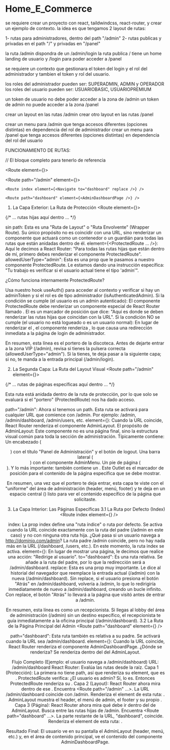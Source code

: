 # Home_E_Commerce

se requiere crear un proyecto con react, taildwindcss, react-router, y crear un ejemplo de contexto. la idea es que tengamos 2 layout de rutas:

1- rutas para administradores, dentro del path "/admin" 2- rutas publicas y privadas en el path "/" y privadas en "/panel"

la ruta /admin dispondra de un /admin/login la ruta publica / tiene un home landing de usuario y /login para poder acceder a /panel

se requiere un contexto que gestionara el token del login y el rol del administrador y tambien el token y rol del usuario.

los roles del administrador pueden ser:   SUPERADMIN, ADMIN y OPERADOR los roles del usuario pueden ser:  USUARIOBASIC, USUARIOPREMIUM

un token de usuario no debe poder acceder a la zona de /admin un token de admin no puede acceder a la zona /panel

crear un layout en las rutas /admin crear otro layout en las rutas /panel

crear un menu para /admin que tenga accesos diferentes (opciones distintas) en dependencia del rol de administrador crear un menu para /panel que tenga accesos diferentes (opciones distintas) en dependencia del rol del usuario

FUNCIONAMIENTO DE RUTAS:

// El bloque completo para tenerlo de referencia

<Route element={<ProtectedRoute allowedUserType="admin" />}>

  <Route path="/admin" element={<AdminLayout />}>

    <Route index element={<Navigate to="dashboard" replace />} />

    <Route path="dashboard" element={<AdminDashboardPage />} />

  </Route>

</Route>


1. La Capa Exterior: La Ruta de Protección
<Route element={<ProtectedRoute allowedUserType="admin" />}>

  {/* ... rutas hijas aquí dentro ... */}

</Route>

<Route> sin path: Esta es una "Ruta de Layout" o "Ruta Envolvente" (Wrapper Route). Su único propósito no es coincidir con una URL, sino renderizar un componente que actuará como un contenedor o un guardián para todas las rutas que están anidadas dentro de él.
element={<ProtectedRoute ... />}: Aquí le decimos a React Router: "Para todas las rutas hijas que están dentro de mí, primero debes renderizar el componente ProtectedRoute".
allowedUserType="admin": Esta es una prop que le pasamos a nuestro componente ProtectedRoute. Le estamos dando una instrucción específica: "Tu trabajo es verificar si el usuario actual tiene el tipo 'admin'".

¿Cómo funciona internamente ProtectedRoute?

Usa nuestro hook useAuth() para acceder al contexto y verificar si hay un adminToken y si el rol es de tipo administrador (isAuthenticatedAdmin).
Si la condición se cumple (el usuario es un admin autenticado): El componente ProtectedRoute debe renderizar un componente especial de React Router llamado <Outlet />. El <Outlet /> es un marcador de posición que dice: "Aquí es donde se deben renderizar las rutas hijas que coincidan con la URL".
Si la condición NO se cumple (el usuario no está logueado o es un usuario normal): En lugar de renderizar el <Outlet />, el componente renderiza <Navigate to="/admin/login" />, lo que causa una redirección inmediata a la página de login de administrador.

En resumen, esta línea es el portero de la discoteca. Antes de dejarte entrar a la zona VIP (/admin), revisa si tienes la pulsera correcta (allowedUserType="admin"). Si la tienes, te deja pasar a la siguiente capa; si no, te manda a la entrada principal (/admin/login).


2. La Segunda Capa: La Ruta del Layout Visual
<Route path="/admin" element={<AdminLayout />}>

  {/* ... rutas de páginas específicas aquí dentro ... */}

</Route>

Esta ruta está anidada dentro de la ruta de protección, por lo que solo se evaluará si el "portero" (ProtectedRoute) nos ha dado acceso.

path="/admin": Ahora sí tenemos un path. Esta ruta se activará para cualquier URL que comience con /admin. Por ejemplo: /admin, /admin/dashboard, /admin/users, etc.
element={<AdminLayout />}: Cuando la URL coincide, React Router renderiza el componente AdminLayout.
El propósito de AdminLayout: Este componente no es una página final, sino la estructura visual común para toda la sección de administración. Típicamente contiene:
Un encabezado (<header>) con el título "Panel de Administración" y el botón de logout.
Una barra lateral (<aside>) con el componente AdminMenu.
Un pie de página (<footer>).
Y lo más importante: también contiene un <Outlet />. Este Outlet es el marcador de posición para el contenido de la página específica que se debe mostrar.

En resumen, una vez que el portero te deja entrar, esta capa te viste con el "uniforme" del área de administración (header, menú, footer) y te deja en un espacio central (<Outlet />) listo para ver el contenido específico de la página que solicitaste.


3. La Capa Interior: Las Páginas Específicas
3.1 La Ruta por Defecto (Index)
<Route index element={<Navigate to="dashboard" replace />} />

index: La prop index define una "ruta índice" o ruta por defecto. Se activa cuando la URL coincide exactamente con la ruta del padre (/admin en este caso) y no con ninguna otra ruta hija.
¿Qué pasa si un usuario navega a http://dominio.com/admin? La ruta padre /admin coincide, pero no hay nada más en la URL (/dashboard, /users, etc.). En este momento, la ruta index se activa.
element={<Navigate to="dashboard" replace />}: En lugar de mostrar una página, le decimos que realice una acción: "Redirige al usuario".
to="dashboard": Es una ruta relativa. Se añade a la ruta del padre, por lo que la redirección será a /admin/dashboard.
replace: Esta es una prop muy importante. Le dice al historial del navegador que reemplace la entrada actual (/admin) con la nueva (/admin/dashboard). Sin replace, si el usuario presiona el botón "Atrás" en /admin/dashboard, volvería a /admin, lo que lo redirigiría inmediatamente de nuevo a /admin/dashboard, creando un bucle infinito. Con replace, el botón "Atrás" lo llevará a la página que visitó antes de entrar a /admin.

En resumen, esta línea es como un recepcionista. Si llegas al lobby del área de administración (/admin) sin un destino específico, el recepcionista te guía inmediatamente a la oficina principal (/admin/dashboard).
3.2 La Ruta de la Página Principal del Admin
<Route path="dashboard" element={<AdminDashboardPage />} />

path="dashboard": Esta ruta también es relativa a su padre. Se activará cuando la URL sea /admin/dashboard.
element={<AdminDashboardPage />}: Cuando la URL coincide, React Router renderiza el componente AdminDashboardPage.
¿Dónde se renderiza? Se renderiza dentro del <Outlet /> del AdminLayout.


Flujo Completo (Ejemplo: el usuario navega a /admin/dashboard)
URL: /admin/dashboard
React Router: Evalúa las rutas desde la raíz.
Capa 1 (Protección): La primera <Route> no tiene path, así que renderiza su element, que es <ProtectedRoute allowedUserType="admin" />.
ProtectedRoute verifica: ¿El usuario es admin?
Sí, lo es. Entonces ProtectedRoute renderiza su <Outlet />.
Capa 2 (Layout): React Router ahora mira dentro de ese <Outlet />. Encuentra <Route path="/admin" ...>. La URL /admin/dashboard coincide con /admin.
Renderiza el element de esta ruta: <AdminLayout />.
AdminLayout muestra el header, el menú de admin, el footer y su propio <Outlet />.
Capa 3 (Página): React Router ahora mira qué debe ir dentro del <Outlet /> de AdminLayout.
Busca entre las rutas hijas de /admin.
Encuentra <Route path="dashboard" ...>. La parte restante de la URL, "dashboard", coincide.
Renderiza el element de esta ruta: <AdminDashboardPage />.

Resultado Final: El usuario ve en su pantalla el AdminLayout (header, menú, etc.) y, en el área de contenido principal, ve el contenido del componente AdminDashboardPage.

